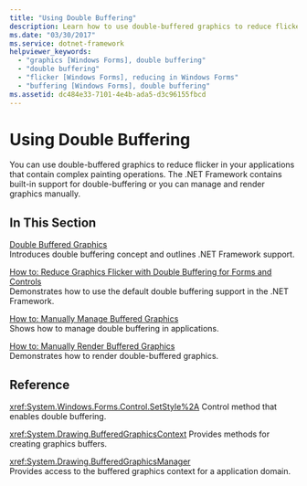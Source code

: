 ```yaml
---
title: "Using Double Buffering"
description: Learn how to use double-buffered graphics to reduce flicker in Windows Forms applications using a selection of topics and tutorials.
ms.date: "03/30/2017"
ms.service: dotnet-framework
helpviewer_keywords: 
  - "graphics [Windows Forms], double buffering"
  - "double buffering"
  - "flicker [Windows Forms], reducing in Windows Forms"
  - "buffering [Windows Forms], double buffering"
ms.assetid: dc484e33-7101-4e4b-ada5-d3c96155fbcd
---
```

# Using Double Buffering

You can use double-buffered graphics to reduce flicker in your applications that contain complex painting operations. The .NET Framework contains built-in support for double-buffering or you can manage and render graphics manually.  
  
## In This Section  

[Double Buffered Graphics](double-buffered-graphics.md)  
Introduces double buffering concept and outlines .NET Framework support.  
  
[How to: Reduce Graphics Flicker with Double Buffering for Forms and Controls](how-to-reduce-graphics-flicker-with-double-buffering-for-forms-and-controls.md)  
Demonstrates how to use the default double buffering support in the .NET Framework.  
  
[How to: Manually Manage Buffered Graphics](how-to-manually-manage-buffered-graphics.md)  
Shows how to manage double buffering in applications.  
  
[How to: Manually Render Buffered Graphics](how-to-manually-render-buffered-graphics.md)  
Demonstrates how to render double-buffered graphics.  
  
## Reference  

<xref:System.Windows.Forms.Control.SetStyle%2A>
Control method that enables double buffering.  
  
<xref:System.Drawing.BufferedGraphicsContext>
Provides methods for creating graphics buffers.  
  
<xref:System.Drawing.BufferedGraphicsManager>  
Provides access to the buffered graphics context for a application domain.
